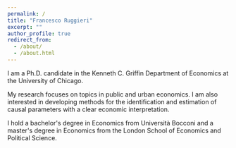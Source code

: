 ```yaml
---
permalink: /
title: "Francesco Ruggieri"
excerpt: ""
author_profile: true
redirect_from: 
  - /about/
  - /about.html
---
```



I am a Ph.D. candidate in the Kenneth C. Griffin Department of Economics at the University of Chicago.

My research focuses on topics in public and urban economics. I am also interested in developing methods for the identification and estimation of causal parameters with a clear economic interpretation.

I hold a bachelor's degree in Economics from Universit&agrave; Bocconi and a master's degree in Economics from the London School of Economics and Political Science.